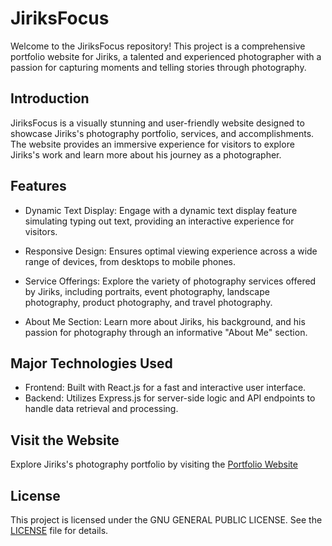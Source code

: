# JiriksFocus

Welcome to the JiriksFocus repository! This project is a comprehensive portfolio website for Jiriks, a talented and experienced photographer with a passion for capturing moments and telling stories through photography.

## Introduction

JiriksFocus is a visually stunning and user-friendly website designed to showcase Jiriks's photography portfolio, services, and accomplishments. The website provides an immersive experience for visitors to explore Jiriks's work and learn more about his journey as a photographer.

## Features

- Dynamic Text Display: Engage with a dynamic text display feature simulating typing out text, providing an interactive experience for visitors.
- Responsive Design: Ensures optimal viewing experience across a wide range of devices, from desktops to mobile phones.

- Service Offerings: Explore the variety of photography services offered by Jiriks, including portraits, event photography, landscape photography, product photography, and travel photography.
- About Me Section: Learn more about Jiriks, his background, and his passion for photography through an informative "About Me" section.

## Major Technologies Used

- Frontend: Built with React.js for a fast and interactive user interface.
- Backend: Utilizes Express.js for server-side logic and API endpoints to handle data retrieval and processing.

## Visit the Website

Explore Jiriks's photography portfolio by visiting the [Portfolio Website](https://jiriksportfolio.netlify.app "JiriksFocus Website")

## License

This project is licensed under the GNU GENERAL PUBLIC LICENSE. See the [LICENSE](https://github.com/chibuike-vm/jiriks-shotz/blob/main/LICENSE "GNU GENERAL PUBLIC LICENSE") file for details.
